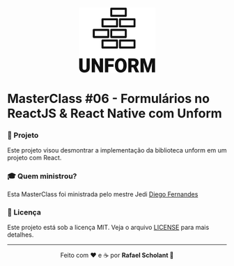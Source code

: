 <p align="center">
  <img src=".github/assets/unform.svg" height="150" width="175" alt="Unform" />
</p>

# MasterClass #06 - Formulários no ReactJS & React Native com Unform


### 💪 Projeto

Este projeto visou desmontrar a implementação da biblioteca unform em um projeto com React.

### 🎓 Quem ministrou?

Esta MasterClass foi ministrada pelo mestre Jedi [Diego Fernandes](https://github.com/diego3g)

### 📑 Licença

Este projeto está sob a licença MIT. Veja o arquivo [LICENSE](.github/LICENSE.md) para mais detalhes.

---


<p align="center">Feito com ❤️ e ☕ por <strong>Rafael Scholant 👋</strong> </p>